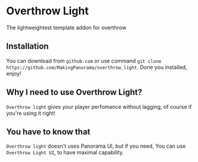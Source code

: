# Overthrow Light
 The lightweightest template addon for overthrow

## Installation
You can download from `github.com` or use command `git clone https://github.com/MakingPanorama/overthrow_light`. Done you installed, enjoy!

## Why I need to use Overthrow Light?
`Overthrow light` gives your player perfomance without lagging, of course if you're using it right!

## You have to know that
`Overthrow light` doesn't uses Panorama UI, but if you need, You can use `Overthrow Light UI`, to have maximal capability.